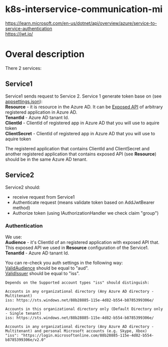 # k8s-interservice-communication-mi

https://learn.microsoft.com/en-us/dotnet/api/overview/azure/service-to-service-authentication  
https://jwt.io/

# Overal description
There 2 services: 
## Service1 
Service1 sends request to Service 2. Service 1 generate token base on (see [appsettings.json](https://github.com/bastyuchenko/k8s-interservice-communication-mi/blob/main/Service1/appsettings.json)):  
__Resource__ - it is resource in the Azure AD. It can be [Exposed API]() of arbitrary registered application in Azure AD.  
__TenantId__ - Azure AD tanant Id.  
__ClientId__ - ClientId of registered app in Azure AD that you will use to aquire token  
__ClientSecret__ - ClientId of registered app in Azure AD that you will use to aquire token  

The registered application that contains ClientId and ClientSecret and another registered application that contains exposed API (see __Resource__) should be in the same Azure AD tenant.

## Service2
Service2 should:  
* receive request from Service1
* Authenticate request (means validate token based on AddJwtBearer method)
* Authorize token (using IAuthorizationHandler we check claim "group")

### Authentication
We use:  
__Audience__ - it's ClientId of an registered application with exposed API that. This exposed API we used in __Resource__ configuration of the Service1.  
__TenantId__ - Azure AD tanant Id.  

You can re-check you auth settings in the following way:  
[ValidAudience](https://github.com/bastyuchenko/k8s-interservice-communication-mi/blob/main/Service2/Program.cs#L21) should be equal to "aud".  
[ValidIssuer](https://github.com/bastyuchenko/k8s-interservice-communication-mi/blob/main/Service2/Program.cs#L22)  should be equal to "iss".  

```
Depends on the Supported account types "iss" should distinguish:  

Accounts in any organizational directory (Any Azure AD directory - Multitenant)  
iss: https://sts.windows.net/88b28885-115e-4d82-b554-b8785399306e/  

Accounts in this organizational directory only (Default Directory only - Single tenant)  
iss: https://sts.windows.net/88b28885-115e-4d82-b554-b8785399306e/  

Accounts in any organizational directory (Any Azure AD directory - Multitenant) and personal Microsoft accounts (e.g. Skype, Xbox)  
"iss": "https://login.microsoftonline.com/88b28885-115e-4d82-b554-b8785399306e/v2.0"
```


